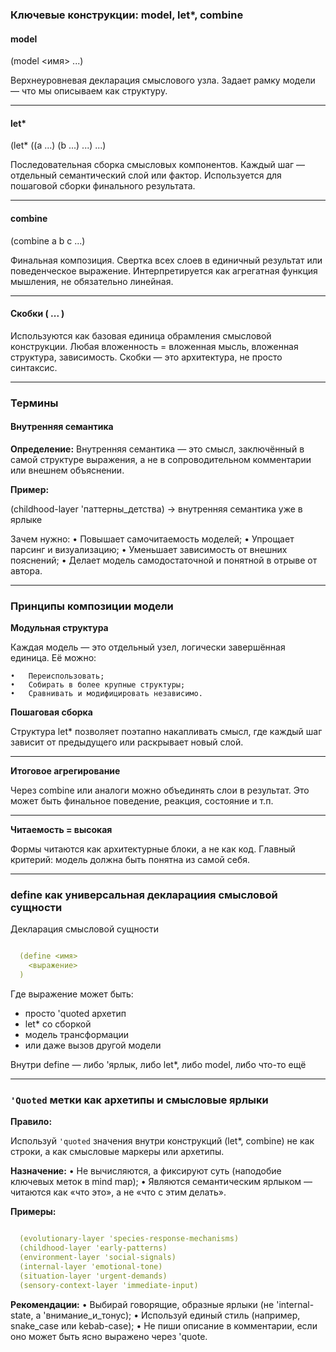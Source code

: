 

### Ключевые конструкции: model, let*, combine

#### model

(model <имя> ...)

Верхнеуровневая декларация смыслового узла. Задает рамку модели — что мы описываем как структуру.

---

#### let*

(let* ((a ...) (b ...) ...) ...)

Последовательная сборка смысловых компонентов. Каждый шаг — отдельный семантический слой или фактор. Используется для пошаговой сборки финального результата.

---

#### combine

(combine a b c ...)

Финальная композиция. Свертка всех слоев в единичный результат или поведенческое выражение. Интерпретируется как агрегатная функция мышления, не обязательно линейная.

---

#### Скобки ( ... )

Используются как базовая единица обрамления смысловой конструкции. Любая вложенность = вложенная мысль, вложенная структура, зависимость. Скобки — это архитектура, не просто синтаксис.

---





### Термины

#### Внутренняя семантика

**Определение:** Внутренняя семантика — это смысл, заключённый в самой структуре выражения, а не в сопроводительном комментарии или внешнем объяснении.


**Пример:**

(childhood-layer 'паттерны_детства) -> внутренняя семантика уже в ярлыке

Зачем нужно:
	•	Повышает самочитаемость моделей;
	•	Упрощает парсинг и визуализацию;
	•	Уменьшает зависимость от внешних пояснений;
	•	Делает модель самодостаточной и понятной в отрыве от автора.


---




### Принципы композиции модели

**Модульная структура**

Каждая модель — это отдельный узел, логически завершённая единица.
Её можно:

	•	Переиспользовать;
	•	Собирать в более крупные структуры;
	•	Сравнивать и модифицировать независимо.

**Пошаговая сборка**

Структура let* позволяет поэтапно накапливать смысл, где каждый шаг зависит от предыдущего или раскрывает новый слой.

---

**Итоговое агрегирование**

Через combine или аналоги можно объединять слои в результат. Это может быть финальное поведение, реакция, состояние и т.п.

---

**Читаемость = высокая**

Формы читаются как архитектурные блоки,
а не как код.
Главный критерий: модель должна быть понятна из самой себя.






---


### define как универсальная декларациия смысловой сущности

Декларация смысловой сущности

```yaml

  (define <имя>
    <выражение>
  )

```

Где выражение может быть:
 - просто 'quoted архетип
 - let* со сборкой
 - модель трансформации
 - или даже вызов другой модели

Внутри define — либо 'ярлык, либо let*, либо model, либо что-то ещё



---




### `'Quoted` метки как архетипы и смысловые ярлыки

**Правило:**

Используй `'quoted` значения внутри конструкций (let*, combine) не как строки, а как смысловые маркеры или архетипы.

**Назначение:**
	•	Не вычисляются, а фиксируют суть (наподобие ключевых меток в mind map);
	•	Являются семантическим ярлыком — читаются как «что это», а не «что с этим делать».


**Примеры:**

```yaml

  (evolutionary-layer 'species-response-mechanisms)
  (childhood-layer 'early-patterns)
  (environment-layer 'social-signals)
  (internal-layer 'emotional-tone)
  (situation-layer 'urgent-demands)
  (sensory-context-layer 'immediate-input)

```

**Рекомендации:**
	•	Выбирай говорящие, образные ярлыки (не 'internal-state, а 'внимание_и_тонус);
	•	Используй единый стиль (например, snake_case или kebab-case);
	•	Не пиши описание в комментарии, если оно может быть ясно выражено через 'quote.

